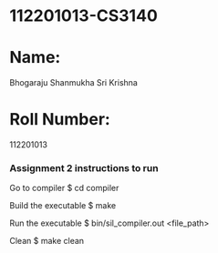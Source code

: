 # 112201013-CS3140
# Name: 
Bhogaraju Shanmukha Sri Krishna

# Roll Number:
112201013

### Assignment 2 instructions to run
Go to compiler
$ cd compiler

Build the executable
$ make

Run the executable
$ bin/sil_compiler.out <file_path>

Clean
$ make clean

